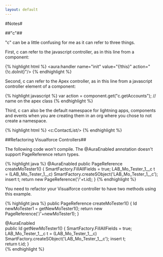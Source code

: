 ```yaml
---
layout: default
---
```


#Notes#

##"c"##

"c" can be a little confusing for me as it can refer to three things.

First, c can refer to the javascript controller, as in this line from a component:

{% highlight html %}
<aura:handler name="init" value="{!this}" action="{!c.doInit}"/>
{% endhighlight %}

Second, c can refer to the Apex controller, as in this line from a javascript controller element of a component:

{% highlight javascript %}
var action = component.get("c.getAccounts"); // name on the apex class
{% endhighlight %}

Third, c can also be the default namespace for lightning apps, components and events when you are creating them in an org where you chose to not create a namespace.

{% highlight html %}
<c:ContactList/>
{% endhighlight %}

##Refactoring Visualforce Controllers##

The following code won't compile. The @AuraEnabled annotation doesn't support PageReference return types.

{% highlight java %}
@AuraEnabled
public PageReference createMoTester1() {
    SmartFactory.FillAllFields = true;
    LAB_Mo_Tester_1__c t = (LAB_Mo_Tester_1__c) SmartFactory.createSObject('LAB_Mo_Tester_1__c');
    insert t;
	return new PageReference('/'+t.id);
}
{% endhighlight %}

You need to refactor your Visualforce controller to have two methods using this example.

{% highlight java %}
public PageReference createMoTester1() {
    Id newMoTester1 = getNewMoTester1();
	return new PageReference('/'+newMoTester1);
}

@AuraEnabled    
public Id getNewMoTester1() {
    SmartFactory.FillAllFields = true;
    LAB_Mo_Tester_1__c t = (LAB_Mo_Tester_1__c) SmartFactory.createSObject('LAB_Mo_Tester_1__c');
    insert t;  
    return t.id;
}    	
{% endhighlight %}